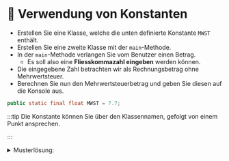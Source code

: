 # 📝 Verwendung von Konstanten

- Erstellen Sie eine Klasse, welche die unten definierte Konstante `MWST`
  enthält.
- Erstellen Sie eine zweite Klasse mit der `main`-Methode.
- In der `main`-Methode verlangen Sie vom Benutzer einen Betrag.
  - Es soll also eine **Fliesskommazahl eingeben** werden können.
- Die eingegebene Zahl betrachten wir als Rechnungsbetrag ohne Mehrwertsteuer.
- Berechnen Sie nun den Mehrwertsteuerbetrag und geben Sie diesen auf die
  Konsole aus.

```java title="Konstante MWST in Prozent"
public static final float MWST = 7.7;
```

:::tip Die Konstante können Sie über den Klassennamen, gefolgt von einem Punkt
ansprechen.

:::

<details><summary>Musterlösung:</summary>

```java title="Constants.java"
public class Constants {
    public static final float MWST = 7.7;
}
```

```java title="MwstCalculator.java"
import mytools.StdInput;

public class MwstCalculator {
  public static void main (String[] args) {
    System.out.println("Please enter amount:");
    float amount = StdInput.readFloat();
    float mwst = Constants.MWST * amount / 100;
    System.out.println("MWST: " + mwst);
    System.out.println("Amount incl. MWST: " + (amount + mwst);
  }
}
```

</details>

